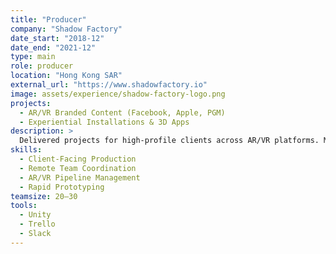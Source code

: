 ```yaml
---
title: "Producer"
company: "Shadow Factory"
date_start: "2018-12"
date_end: "2021-12"
type: main
role: producer
location: "Hong Kong SAR"
external_url: "https://www.shadowfactory.io"
image: assets/experience/shadow-factory-logo.png
projects:
  - AR/VR Branded Content (Facebook, Apple, PGM)
  - Experiential Installations & 3D Apps
description: >
  Delivered projects for high-profile clients across AR/VR platforms. Managed project lifecycle from concept to delivery. Led cross-functional teams across time zones, delivering consistent results in a fast-paced environment.
skills:
  - Client-Facing Production
  - Remote Team Coordination
  - AR/VR Pipeline Management
  - Rapid Prototyping
teamsize: 20–30
tools:
  - Unity
  - Trello
  - Slack
---
```

